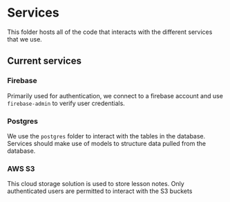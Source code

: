 # Services
This folder hosts all of the code that interacts with the different services that we use.

## Current services

### Firebase
Primarily used for authentication, we connect to a firebase account and use `firebase-admin` to verify user credentials.

### Postgres
We use the `postgres` folder to interact with the tables in the database. Services should make use of models to structure data pulled from the database.

### AWS S3
This cloud storage solution is used to store lesson notes. Only authenticated users are permitted to interact with the S3 buckets
